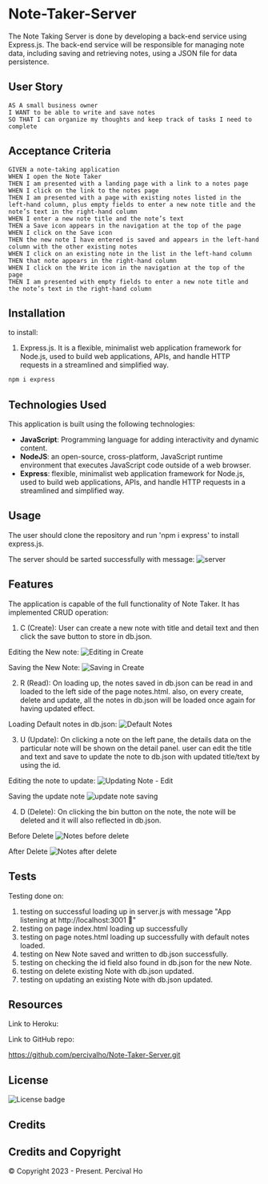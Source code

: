 # Note-Taker-Server

The Note Taking Server is done by developing a back-end service using Express.js. The back-end service will be responsible for managing note data, including saving and retrieving notes, using a JSON file for data persistence.


## User Story

```
AS A small business owner
I WANT to be able to write and save notes
SO THAT I can organize my thoughts and keep track of tasks I need to complete
```


## Acceptance Criteria

```
GIVEN a note-taking application
WHEN I open the Note Taker
THEN I am presented with a landing page with a link to a notes page
WHEN I click on the link to the notes page
THEN I am presented with a page with existing notes listed in the left-hand column, plus empty fields to enter a new note title and the note’s text in the right-hand column
WHEN I enter a new note title and the note’s text
THEN a Save icon appears in the navigation at the top of the page
WHEN I click on the Save icon
THEN the new note I have entered is saved and appears in the left-hand column with the other existing notes
WHEN I click on an existing note in the list in the left-hand column
THEN that note appears in the right-hand column
WHEN I click on the Write icon in the navigation at the top of the page
THEN I am presented with empty fields to enter a new note title and the note’s text in the right-hand column
```

## Installation
  
to install:
1. Express.js. It is a flexible, minimalist web application framework for Node.js, used to build web applications, APIs, and handle HTTP requests in a streamlined and simplified way.

  ```md
  npm i express
  ```

## Technologies Used

This application is built using the following technologies:

- **JavaScript**: Programming language for adding interactivity and dynamic content.
- **NodeJS**: an open-source, cross-platform, JavaScript runtime environment that executes JavaScript code outside of a web browser.
- **Express**:  flexible, minimalist web application framework for Node.js, used to build web applications, APIs, and handle HTTP requests in a streamlined and simplified way.


## Usage

The user should clone the repository and run 'npm i express' to install express.js.  

The server should be sarted successfully with message:
![server](examples/server.png)

## Features

The application is capable of the full functionality of Note Taker.
It has implemented CRUD operation:
1. C (Create): 
User can create a new note with title and detail text and then click the save button to store in db.json.

Editing the New note:
![Editing in Create](examples/Cedit.png)

Saving the New Note:
![Saving in Create](examples/Csave.png)


2. R (Read):
On loading up, the notes saved in db.json can be read in and loaded to the left side of the page notes.html.  also, on every create, delete and update, all the notes in db.json will be loaded once again for having updated effect.

Loading Default notes in db.json:
![Default Notes](examples/Rdefault.png)

3. U (Update):
On clicking a note on the left pane, the details data on the particular note will be shown on the detail panel. user can edit the title and text and save to update the note to db.json with updated title/text by using the id.

Editing the note to update:
![Updating Note - Edit](examples/Uedit.png)

Saving the update note
![update note saving](examples/Usave.png)

4. D (Delete):
On clicking the bin button on the note, the note will be deleted and it will also reflected in db.json.

Before Delete
![Notes before delete](examples/Dbefore.png)

After Delete
![Notes after delete](examples/Dafter.png)


## Tests

Testing done on:

1. testing on successful loading up in server.js with message "App listening at http://localhost:3001 🚀"
2. testing on page index.html loading up successfully
3. testing on page notes.html loading up successfully with default notes loaded.
4. testing on New Note saved and written to db.json successfully.
5. testing on checking the id field also found in db.json for the new Note.
6. testing on delete existing Note with db.json updated.
7. testing on updating an existing Note with db.json updated.


## Resources

Link to Heroku:



Link to GitHub repo:

https://github.com/percivalho/Note-Taker-Server.git




## License 

![License badge](https://img.shields.io/badge/license-MIT-blue.svg)


## Credits


## Credits and Copyright 
&copy; Copyright 2023 - Present. Percival Ho